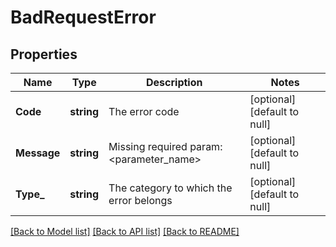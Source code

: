 # BadRequestError

## Properties
Name | Type | Description | Notes
------------ | ------------- | ------------- | -------------
**Code** | **string** | The error code | [optional] [default to null]
**Message** | **string** | Missing required param: &lt;parameter_name&gt; | [optional] [default to null]
**Type_** | **string** | The category to which the error belongs | [optional] [default to null]

[[Back to Model list]](../README.md#documentation-for-models) [[Back to API list]](../README.md#documentation-for-api-endpoints) [[Back to README]](../README.md)

